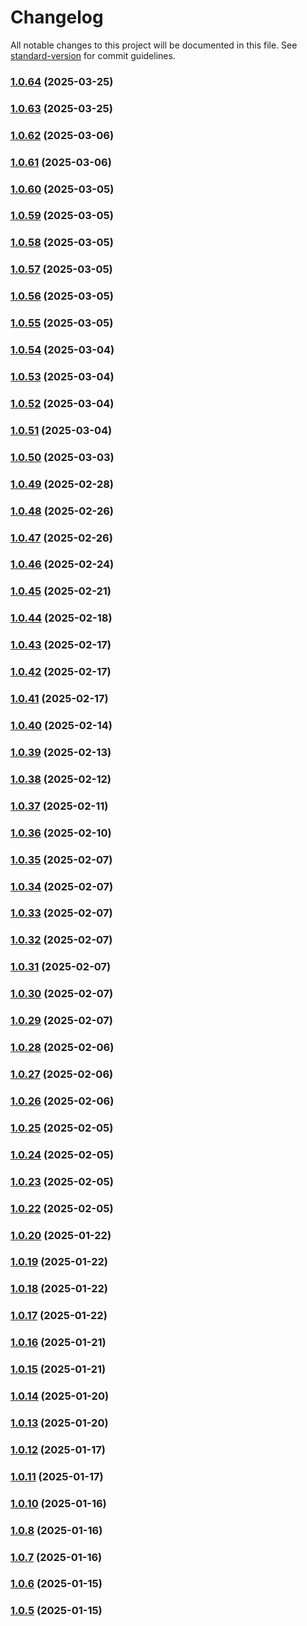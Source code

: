 # Changelog

All notable changes to this project will be documented in this file. See [standard-version](https://github.com/conventional-changelog/standard-version) for commit guidelines.

### [1.0.64](https://github.com/huxinhai/musical-giggle/compare/v1.0.63...v1.0.64) (2025-03-25)

### [1.0.63](https://github.com/huxinhai/musical-giggle/compare/v1.0.62...v1.0.63) (2025-03-25)

### [1.0.62](https://github.com/huxinhai/musical-giggle/compare/v1.0.61...v1.0.62) (2025-03-06)

### [1.0.61](https://github.com/huxinhai/musical-giggle/compare/v1.0.60...v1.0.61) (2025-03-06)

### [1.0.60](https://github.com/huxinhai/musical-giggle/compare/v1.0.59...v1.0.60) (2025-03-05)

### [1.0.59](https://github.com/huxinhai/musical-giggle/compare/v1.0.58...v1.0.59) (2025-03-05)

### [1.0.58](https://github.com/huxinhai/musical-giggle/compare/v1.0.57...v1.0.58) (2025-03-05)

### [1.0.57](https://github.com/huxinhai/musical-giggle/compare/v1.0.56...v1.0.57) (2025-03-05)

### [1.0.56](https://github.com/huxinhai/musical-giggle/compare/v1.0.55...v1.0.56) (2025-03-05)

### [1.0.55](https://github.com/huxinhai/musical-giggle/compare/v1.0.54...v1.0.55) (2025-03-05)

### [1.0.54](https://github.com/huxinhai/musical-giggle/compare/v1.0.53...v1.0.54) (2025-03-04)

### [1.0.53](https://github.com/huxinhai/musical-giggle/compare/v1.0.52...v1.0.53) (2025-03-04)

### [1.0.52](https://github.com/huxinhai/musical-giggle/compare/v1.0.51...v1.0.52) (2025-03-04)

### [1.0.51](https://github.com/huxinhai/musical-giggle/compare/v1.0.50...v1.0.51) (2025-03-04)

### [1.0.50](https://github.com/huxinhai/musical-giggle/compare/v1.0.49...v1.0.50) (2025-03-03)

### [1.0.49](https://github.com/huxinhai/musical-giggle/compare/v1.0.48...v1.0.49) (2025-02-28)

### [1.0.48](https://github.com/huxinhai/musical-giggle/compare/v1.0.47...v1.0.48) (2025-02-26)

### [1.0.47](https://github.com/huxinhai/musical-giggle/compare/v1.0.46...v1.0.47) (2025-02-26)

### [1.0.46](https://github.com/huxinhai/musical-giggle/compare/v1.0.45...v1.0.46) (2025-02-24)

### [1.0.45](https://github.com/huxinhai/musical-giggle/compare/v1.0.44...v1.0.45) (2025-02-21)

### [1.0.44](https://github.com/huxinhai/musical-giggle/compare/v1.0.43...v1.0.44) (2025-02-18)

### [1.0.43](https://github.com/huxinhai/musical-giggle/compare/v1.0.42...v1.0.43) (2025-02-17)

### [1.0.42](https://github.com/huxinhai/musical-giggle/compare/v1.0.41...v1.0.42) (2025-02-17)

### [1.0.41](https://github.com/huxinhai/musical-giggle/compare/v1.0.40...v1.0.41) (2025-02-17)

### [1.0.40](https://github.com/huxinhai/musical-giggle/compare/v1.0.39...v1.0.40) (2025-02-14)

### [1.0.39](https://github.com/huxinhai/musical-giggle/compare/v1.0.38...v1.0.39) (2025-02-13)

### [1.0.38](https://github.com/huxinhai/musical-giggle/compare/v1.0.37...v1.0.38) (2025-02-12)

### [1.0.37](https://github.com/huxinhai/musical-giggle/compare/v1.0.36...v1.0.37) (2025-02-11)

### [1.0.36](https://github.com/huxinhai/musical-giggle/compare/v1.0.35...v1.0.36) (2025-02-10)

### [1.0.35](https://github.com/huxinhai/musical-giggle/compare/v1.0.34...v1.0.35) (2025-02-07)

### [1.0.34](https://github.com/huxinhai/musical-giggle/compare/v1.0.33...v1.0.34) (2025-02-07)

### [1.0.33](https://github.com/huxinhai/musical-giggle/compare/v1.0.32...v1.0.33) (2025-02-07)

### [1.0.32](https://github.com/huxinhai/musical-giggle/compare/v1.0.31...v1.0.32) (2025-02-07)

### [1.0.31](https://github.com/huxinhai/musical-giggle/compare/v1.0.29...v1.0.31) (2025-02-07)

### [1.0.30](https://github.com/huxinhai/musical-giggle/compare/v1.0.29...v1.0.30) (2025-02-07)

### [1.0.29](https://github.com/huxinhai/musical-giggle/compare/v1.0.28...v1.0.29) (2025-02-07)

### [1.0.28](https://github.com/huxinhai/musical-giggle/compare/v1.0.27...v1.0.28) (2025-02-06)

### [1.0.27](https://github.com/huxinhai/musical-giggle/compare/v1.0.26...v1.0.27) (2025-02-06)

### [1.0.26](https://github.com/huxinhai/musical-giggle/compare/v1.0.25...v1.0.26) (2025-02-06)

### [1.0.25](https://github.com/huxinhai/musical-giggle/compare/v1.0.24...v1.0.25) (2025-02-05)

### [1.0.24](https://github.com/huxinhai/musical-giggle/compare/v1.0.23...v1.0.24) (2025-02-05)

### [1.0.23](https://github.com/huxinhai/musical-giggle/compare/v1.0.22...v1.0.23) (2025-02-05)

### [1.0.22](https://github.com/huxinhai/musical-giggle/compare/v1.0.21...v1.0.22) (2025-02-05)

### [1.0.20](https://github.com/huxinhai/musical-giggle/compare/v1.0.19...v1.0.20) (2025-01-22)

### [1.0.19](https://github.com/huxinhai/musical-giggle/compare/v1.0.18...v1.0.19) (2025-01-22)

### [1.0.18](https://github.com/huxinhai/musical-giggle/compare/v1.0.17...v1.0.18) (2025-01-22)

### [1.0.17](https://github.com/huxinhai/musical-giggle/compare/v1.0.16...v1.0.17) (2025-01-22)

### [1.0.16](https://github.com/huxinhai/musical-giggle/compare/v1.0.15...v1.0.16) (2025-01-21)

### [1.0.15](https://github.com/huxinhai/musical-giggle/compare/v1.0.14...v1.0.15) (2025-01-21)

### [1.0.14](https://github.com/huxinhai/musical-giggle/compare/v1.0.13...v1.0.14) (2025-01-20)

### [1.0.13](https://github.com/huxinhai/musical-giggle/compare/v1.0.12...v1.0.13) (2025-01-20)

### [1.0.12](https://github.com/huxinhai/musical-giggle/compare/v1.0.11...v1.0.12) (2025-01-17)

### [1.0.11](https://github.com/huxinhai/musical-giggle/compare/v1.0.10...v1.0.11) (2025-01-17)

### [1.0.10](https://github.com/huxinhai/musical-giggle/compare/v1.0.9...v1.0.10) (2025-01-16)

### [1.0.8](https://github.com/huxinhai/musical-giggle/compare/v1.0.7...v1.0.8) (2025-01-16)

### [1.0.7](https://github.com/huxinhai/musical-giggle/compare/v1.0.6...v1.0.7) (2025-01-16)

### [1.0.6](https://github.com/huxinhai/musical-giggle/compare/v1.0.5...v1.0.6) (2025-01-15)

### [1.0.5](https://github.com/huxinhai/musical-giggle/compare/v1.0.0...v1.0.5) (2025-01-15)
